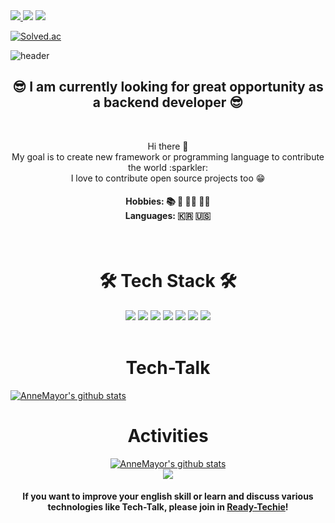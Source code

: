 <div>
  <a href="https://velog.io/@pranne1224" target="_blank"><img src="https://img.shields.io/badge/Blog-DD0B78?style=flat-square&logo=GitHub%20Sponsors&logoColor=white"/> 
  <a href="melllamodahye@gmail.com" target="_blank"><img src="https://img.shields.io/badge/melllamodahye@gmail.com-EA4335?style=flat-square&logo=Gmail&logoColor=white"/></a>
  <a href="https://www.linkedin.com/in/dahye-anne-lee/" target="_blank"><img src="https://img.shields.io/badge/DahyeLee-0A66C2?style=flat-square&logo=Linkedin&logoColor=white"/></a>
    
[![Solved.ac](http://mazassumnida.wtf/api/mini/generate_badge?boj=luok377)](https://solved.ac/luok377)
</div>

![header](https://capsule-render.vercel.app/api?type=soft&color=auto&height=150&section=header&text=DahyeLee&fontSize=70&animation=blink)

<h2 align="center"> 😎 I am currently looking for great opportunity as a backend developer 😎 </h2> 
<br>
<p align="center">
Hi there 👋
<br>
My goal is to create new framework or programming language to contribute the world :sparkler:
<br>
I love to contribute open source projects too 😁
</p>
<h4 align="center"> Hobbies: 📚 🌴 🏃‍♀️ 🚴‍♀️ <br> Languages: 🇰🇷 🇺🇸 </h4>
&nbsp
&nbsp
<h1 align="center">🛠 Tech Stack 🛠</h1>
<div align="center"><img src="https://img.shields.io/badge/Javascript-ffb13b?style=flat-square&logo=Javascript&logoColor=white"/></a> <img src="https://img.shields.io/badge/Python-3766AB?style=flat-square&logo=Python&logoColor=white"/></a> <img src="https://img.shields.io/badge/Java-red?style=flat-square&logo=Java&logoColor=white"/></a> <img src="https://img.shields.io/badge/C-grey?style=flat-square&logo=C&logoColor=white"/></a> <img src="https://img.shields.io/badge/C++-00599C?style=flat-square&logo=C%2B%2B&logoColor=white"/></a> <img src="https://img.shields.io/badge/spring-brightgreen?style=flat-square&logo=Spring&logoColor=white"/></a> <img src="https://img.shields.io/badge/Mysql-E6B91E?style=flat-square&logo=MySql&logoColor=white"/></a>
</div>
&nbsp
&nbsp
<h1 align="center">Tech-Talk</h1>

  [![AnneMayor's github stats](https://medium.com/@pranne1224/%EA%B2%BD%ED%97%98%EB%8B%B4-husky-v7-git-hook-%EC%82%AC%EC%9A%A9%EB%B0%A9%EB%B2%95-a9c380e17b30)](https://medium.com/@pranne1224)

<h1 align="center">Activities</h1>
<div align="center">
  
  [![AnneMayor's github stats](https://github-readme-stats.vercel.app/api?username=annemayor&show_icons=true&theme=dracula)](https://github.com/annemayor/github-readme-stats)
  <br>
  <a href="https://hits.seeyoufarm.com"><img src="https://hits.seeyoufarm.com/api/count/incr/badge.svg?url=https%3A%2F%2Fgithub.com%2FAnneMayor&count_bg=%234DCD11&title_bg=%23585151&icon=github.svg&icon_color=%23F3F0F0&title=hits&edge_flat=false"/></a>
  
</div>

<h4 align="center">If you want to improve your english skill or learn and discuss various technologies like Tech-Talk, please join in 
  <a href="https://github.com/ready-techie">Ready-Techie</a>!</h4>

<!--
**AnneMayor/annemayor** is a ✨ _special_ ✨ repository because its `README.md` (this file) appears on your GitHub profile.

Here are some ideas to get you started:

- 🔭 I’m currently working on ...
- 🌱 I’m currently learning ...
- 👯 I’m looking to collaborate on ...
- 🤔 I’m looking for help with ...
- 💬 Ask me about ...
- 📫 How to reach me: ...
- 😄 Pronouns: ...
- ⚡ Fun fact: ...
-->
